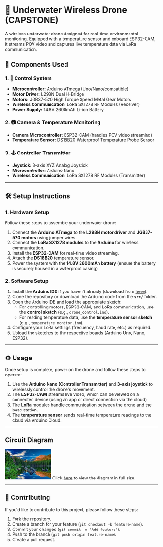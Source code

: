 # 🤖 Underwater Wireless Drone (CAPSTONE)

A wireless underwater drone designed for real-time environmental monitoring. Equipped with a temperature sensor and onboard ESP32-CAM, it streams POV video and captures live temperature data via LoRa communication.

## 🔧 Components Used

### 1. 🔌 Control System
- **Microcontroller:** Arduino ATmega (Uno/Nano/compatible)
- **Motor Driver:** L298N Dual H-Bridge
- **Motors:** JGB37-520 High Torque Speed Metal Gear Motors
- **Wireless Communication:** LoRa SX1278 RF Modules (Receiver)
- **Power Supply:** 14.8V 2600mAh Li-ion Battery

### 2. 📷 Camera & Temperature Monitoring
- **Camera Microcontroller:** ESP32-CAM (handles POV video streaming)
- **Temperature Sensor:** DS18B20 Waterproof Temperature Probe Sensor

### 3. 🕹️ Controller Transmitter
- **Joystick:** 3-axis XYZ Analog Joystick
- **Microcontroller:** Arduino Nano
- **Wireless Communication:** LoRa SX1278 RF Modules (Transmitter)
---

## 🛠 Setup Instructions

### 1. **Hardware Setup**
Follow these steps to assemble your underwater drone:
1. Connect the **Arduino ATmega** to the **L298N motor driver** and **JGB37-520 motors** using jumper wires.
2. Connect the **LoRa SX1278 modules** to the **Arduino** for wireless communication.
3. Install the **ESP32-CAM** for real-time video streaming.
4. Attach the **DS18B20** temperature sensor.
5. Power the system with the **14.8V 2600mAh battery** (ensure the battery is securely housed in a waterproof casing).

### 2. **Software Setup**
1. Install the **Arduino IDE** if you haven't already (download from [here](https://www.arduino.cc/en/software)).
2. Clone the repository or download the Arduino code from the **`src/`** folder.
3. Open the Arduino IDE and load the appropriate sketch:
   - For controlling motors, ESP32-CAM, and LoRa communication, use the **control sketch** (e.g., `drone_control.ino`).
   - For reading temperature data, use the **temperature sensor sketch** (e.g., `temperature_monitor.ino`).
4. Configure your LoRa settings (frequency, baud rate, etc.) as required.
5. Upload the sketches to the respective boards (Arduino Uno, Nano, ESP32).

---

## ⚙️ Usage

Once setup is complete, power on the drone and follow these steps to operate:

1. Use the **Arduino Nano (Controller Transmitter)** and **3-axis joystick** to wirelessly control the drone's movement.
2. The **ESP32-CAM** streams live video, which can be viewed on a connected device (using an app or direct connection via the cloud).
3. The **LoRa** modules handle communication between the drone and the base station.
4. The **temperature sensor** sends real-time temperature readings to the cloud via Arduino Cloud.

---

## Circuit Diagram
![Circuit Diagram](diagrams/wiring_diagram.jpg)
Click [here](diagrams/wiring_diagram.jpg) to view the diagram in full size.


---

## 🤝 Contributing

If you'd like to contribute to this project, please follow these steps:
1. Fork the repository.
2. Create a branch for your feature (`git checkout -b feature-name`).
3. Commit your changes (`git commit -m 'Add feature'`).
4. Push to the branch (`git push origin feature-name`).
5. Create a pull request.
